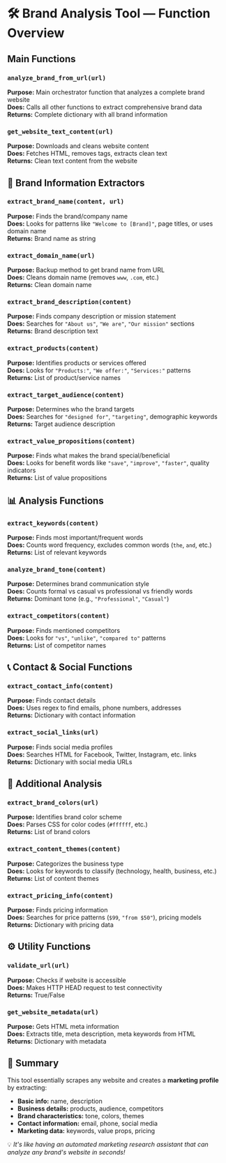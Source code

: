 # 🛠 Brand Analysis Tool — Function Overview

## Main Functions

### `analyze_brand_from_url(url)`
**Purpose:** Main orchestrator function that analyzes a complete brand website  
**Does:** Calls all other functions to extract comprehensive brand data  
**Returns:** Complete dictionary with all brand information  

### `get_website_text_content(url)`
**Purpose:** Downloads and cleans website content  
**Does:** Fetches HTML, removes tags, extracts clean text  
**Returns:** Clean text content from the website  


## 📌 Brand Information Extractors

### `extract_brand_name(content, url)`
**Purpose:** Finds the brand/company name  
**Does:** Looks for patterns like `"Welcome to [Brand]"`, page titles, or uses domain name  
**Returns:** Brand name as string  

### `extract_domain_name(url)`
**Purpose:** Backup method to get brand name from URL  
**Does:** Cleans domain name (removes `www`, `.com`, etc.)  
**Returns:** Clean domain name  

### `extract_brand_description(content)`
**Purpose:** Finds company description or mission statement  
**Does:** Searches for `"About us"`, `"We are"`, `"Our mission"` sections  
**Returns:** Brand description text  

### `extract_products(content)`
**Purpose:** Identifies products or services offered  
**Does:** Looks for `"Products:"`, `"We offer:"`, `"Services:"` patterns  
**Returns:** List of product/service names  

### `extract_target_audience(content)`
**Purpose:** Determines who the brand targets  
**Does:** Searches for `"designed for"`, `"targeting"`, demographic keywords  
**Returns:** Target audience description  

### `extract_value_propositions(content)`
**Purpose:** Finds what makes the brand special/beneficial  
**Does:** Looks for benefit words like `"save"`, `"improve"`, `"faster"`, quality indicators  
**Returns:** List of value propositions  


## 📊 Analysis Functions

### `extract_keywords(content)`
**Purpose:** Finds most important/frequent words  
**Does:** Counts word frequency, excludes common words (`the`, `and`, etc.)  
**Returns:** List of relevant keywords  

### `analyze_brand_tone(content)`
**Purpose:** Determines brand communication style  
**Does:** Counts formal vs casual vs professional vs friendly words  
**Returns:** Dominant tone (e.g., `"Professional"`, `"Casual"`)  

### `extract_competitors(content)`
**Purpose:** Finds mentioned competitors  
**Does:** Looks for `"vs"`, `"unlike"`, `"compared to"` patterns  
**Returns:** List of competitor names  


## 📞 Contact & Social Functions

### `extract_contact_info(content)`
**Purpose:** Finds contact details  
**Does:** Uses regex to find emails, phone numbers, addresses  
**Returns:** Dictionary with contact information  

### `extract_social_links(url)`
**Purpose:** Finds social media profiles  
**Does:** Searches HTML for Facebook, Twitter, Instagram, etc. links  
**Returns:** Dictionary with social media URLs  


## 🎨 Additional Analysis

### `extract_brand_colors(url)`
**Purpose:** Identifies brand color scheme  
**Does:** Parses CSS for color codes (`#ffffff`, etc.)  
**Returns:** List of brand colors  

### `extract_content_themes(content)`
**Purpose:** Categorizes the business type  
**Does:** Looks for keywords to classify (technology, health, business, etc.)  
**Returns:** List of content themes  

### `extract_pricing_info(content)`
**Purpose:** Finds pricing information  
**Does:** Searches for price patterns (`$99`, `"from $50"`), pricing models  
**Returns:** Dictionary with pricing data  


## ⚙ Utility Functions

### `validate_url(url)`
**Purpose:** Checks if website is accessible  
**Does:** Makes HTTP HEAD request to test connectivity  
**Returns:** True/False  

### `get_website_metadata(url)`
**Purpose:** Gets HTML meta information  
**Does:** Extracts title, meta description, meta keywords from HTML  
**Returns:** Dictionary with metadata  


## 📌 Summary
This tool essentially scrapes any website and creates a **marketing profile** by extracting:

- **Basic info:** name, description  
- **Business details:** products, audience, competitors  
- **Brand characteristics:** tone, colors, themes  
- **Contact information:** email, phone, social media  
- **Marketing data:** keywords, value props, pricing  

💡 *It's like having an automated marketing research assistant that can analyze any brand's website in seconds!*
